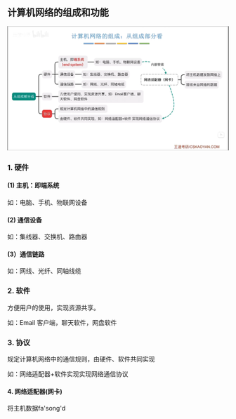 ## 计算机网络的组成和功能


![](计算机网络/1f0591759a21936ab7c9f983fca40a5.png)

### 1. 硬件 

#### (1) 主机：即端系统

如：电脑、手机、物联网设备

#### (2) 通信设备

如：集线器、交换机、路由器

#### (3）通信链路

如：网线、光纤、同轴线缆

### 2. 软件

方便用户的使用，实现资源共享。

如：Email 客户端，聊天软件，网盘软件

### 3. 协议

规定计算机网络中的通信规则，由硬件、软件共同实现

如：网络适配器+软件实现实现网络通信协议

#### 4. 网络适配器(网卡)

将主机数据fa'song'd
